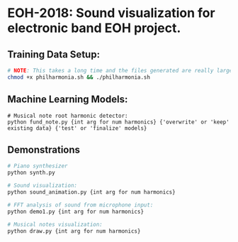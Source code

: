 EOH-2018: Sound visualization for electronic band EOH project.
================================================

Training Data Setup:
------------
```bash 
# NOTE: This takes a long time and the files generated are really large (4.5 Gb)
chmod +x philharmonia.sh && ./philharmonia.sh
```

Machine Learning Models:
------------
```
# Musical note root harmonic detector:
python fund_note.py {int arg for num harmonics} {'overwrite' or 'keep' existing data} {'test' or 'finalize' models}
```

Demonstrations
-----------
```bash
# Piano synthesizer
python synth.py

# Sound visualization:
python sound_animation.py {int arg for num harmonics}

# FFT analysis of sound from microphone input:
python demo1.py {int arg for num harmonics}

# Musical notes visualization:
python draw.py {int arg for num harmonics}
```

